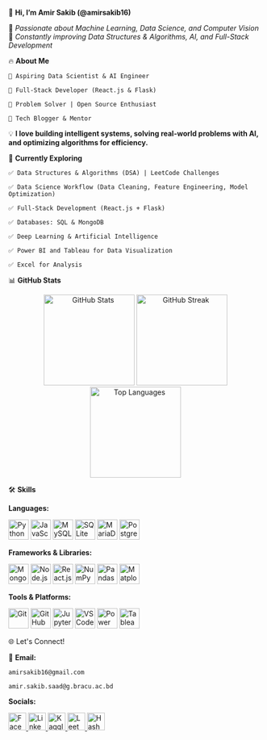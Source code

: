 👋 **Hi, I’m Amir Sakib (@amirsakib16)**

🚀 *Passionate about Machine Learning, Data Science, and Computer Vision*</br>
🎯 *Constantly improving Data Structures & Algorithms, AI, and Full-Stack Development*

🔥 **About Me**

    🔹 Aspiring Data Scientist & AI Engineer

    🔹 Full-Stack Developer (React.js & Flask)

    🔹 Problem Solver | Open Source Enthusiast

    🔹 Tech Blogger & Mentor

💡 **I love building intelligent systems, solving real-world problems with AI, and optimizing algorithms for efficiency.**

📌 **Currently Exploring**

    ✅ Data Structures & Algorithms (DSA) | LeetCode Challenges

    ✅ Data Science Workflow (Data Cleaning, Feature Engineering, Model Optimization)

    ✅ Full-Stack Development (React.js + Flask)

    ✅ Databases: SQL & MongoDB

    ✅ Deep Learning & Artificial Intelligence

    ✅ Power BI and Tableau for Data Visualization

    ✅ Excel for Analysis

📊 **GitHub Stats**
<div align="center"> <img src="https://github-readme-stats.vercel.app/api?username=amirsakib16&show_icons=true&count_private=true&theme=dracula&hide_border=false" height="180" alt="GitHub Stats" /> <img src="https://github-readme-streak-stats.herokuapp.com/?user=amirsakib16&theme=dracula&hide_border=false" height="180" alt="GitHub Streak" /> </div> <div align="center"> <img src="https://github-readme-stats.vercel.app/api/top-langs?username=amirsakib16&layout=compact&langs_count=8&theme=dracula&hide_border=false" height="180" alt="Top Languages" /> </div>

🛠️ **Skills**

**Languages:**
<div align="left"> 
    <img src="https://cdn.jsdelivr.net/gh/devicons/devicon/icons/python/python-original.svg" height="40" alt="Python" /> 
    <img src="https://cdn.jsdelivr.net/gh/devicons/devicon/icons/javascript/javascript-original.svg" height="40" alt="JavaScript" /> 
    <img src="https://cdn.jsdelivr.net/gh/devicons/devicon/icons/mysql/mysql-original.svg" height="40" alt="MySQL" /> 
    <img src="https://cdn.jsdelivr.net/gh/devicons/devicon/icons/sqlite/sqlite-original.svg" height="40" alt="SQLite" /> 
    <img src="https://cdn.jsdelivr.net/gh/devicons/devicon/icons/mariadb/mariadb-original.svg" height="40" alt="MariaDB" />
<img src="https://cdn.jsdelivr.net/gh/devicons/devicon/icons/postgresql/postgresql-original.svg" height="40" alt="PostgreSQL" />
</div>

**Frameworks & Libraries:**
<div align="left">
<img src="https://cdn.jsdelivr.net/gh/devicons/devicon/icons/mongodb/mongodb-original.svg" height="40" alt="MongoDB" /> 
<img src="https://cdn.jsdelivr.net/gh/devicons/devicon/icons/nodejs/nodejs-original.svg" height="40" alt="Node.js" /> 
<img src="https://cdn.jsdelivr.net/gh/devicons/devicon/icons/react/react-original.svg" height="40" alt="React.js" />
<img src="https://cdn.jsdelivr.net/gh/devicons/devicon/icons/numpy/numpy-original.svg" height="40" alt="NumPy" />
<img src="https://cdn.jsdelivr.net/gh/devicons/devicon/icons/pandas/pandas-original.svg" height="40" alt="Pandas" />
<img src="https://cdn.jsdelivr.net/gh/devicons/devicon/icons/matplotlib/matplotlib-original.svg" height="40" alt="Matplotlib" />
</div>


**Tools & Platforms:**  
<div align="left">
  <img src="https://cdn.jsdelivr.net/gh/devicons/devicon/icons/git/git-original.svg" height="40" alt="Git" />
  <img src="https://img.icons8.com/fluency/48/github.png" height="40" alt="GitHub" />
  <img src="https://cdn.jsdelivr.net/gh/devicons/devicon/icons/jupyter/jupyter-original.svg" height="40" alt="Jupyter" />
  <img src="https://cdn.jsdelivr.net/gh/devicons/devicon/icons/vscode/vscode-original.svg" height="40" alt="VS Code" />
  <img src="https://img.icons8.com/color/48/000000/power-bi.png" height="40" alt="Power BI" />
  <img src="https://img.icons8.com/color/48/000000/tableau-software.png" height="40" alt="Tableau" />
</div>


🌐 Let's Connect!

📧 **Email:**

    amirsakib16@gmail.com

    amir.sakib.saad@g.bracu.ac.bd

**Socials:**
<div align="left">
  <a href="https://www.facebook.com/amir.sakib.92/">
    <img src="https://img.shields.io/badge/Facebook-1877F2?logo=facebook&logoColor=white&style=for-the-badge" height="35" alt="Facebook" />
  </a>
  <a href="http://linkedin.com/in/amir-sakib-saad-2410282a7">
    <img src="https://img.shields.io/badge/LinkedIn-0077B5?logo=linkedin&logoColor=white&style=for-the-badge" height="35" alt="LinkedIn" />
  </a>
  <a href="https://www.kaggle.com/amirsakibsaad">
    <img src="https://img.shields.io/badge/Kaggle-20BEFF?logo=kaggle&logoColor=white&style=for-the-badge" height="35" alt="Kaggle" />
  </a>
  <a href="https://leetcode.com/u/amirsakib16/">
    <img src="https://img.shields.io/badge/LeetCode-FFA116?logo=leetcode&logoColor=white&style=for-the-badge" height="35" alt="LeetCode" />
  </a>
  <a href="https://hashnode.com/@amirsakib">
    <img src="https://img.shields.io/badge/Hashnode-2962FF?logo=hashnode&logoColor=white&style=for-the-badge" height="35" alt="Hashnode" />
  </a>
</div>
